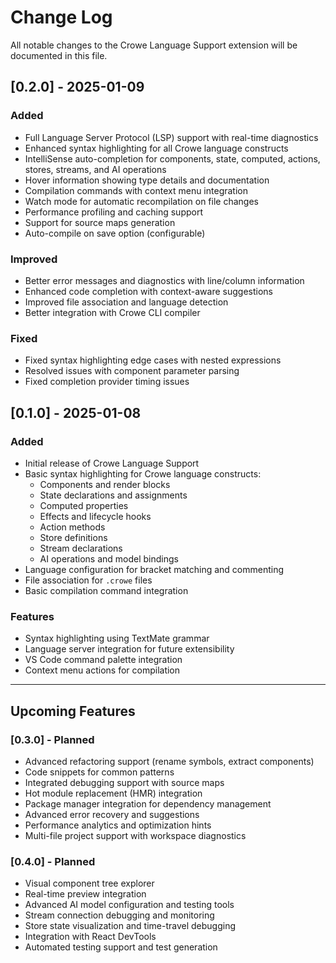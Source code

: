 # Change Log

All notable changes to the Crowe Language Support extension will be documented in this file.

## [0.2.0] - 2025-01-09

### Added
- Full Language Server Protocol (LSP) support with real-time diagnostics
- Enhanced syntax highlighting for all Crowe language constructs
- IntelliSense auto-completion for components, state, computed, actions, stores, streams, and AI operations
- Hover information showing type details and documentation
- Compilation commands with context menu integration
- Watch mode for automatic recompilation on file changes
- Performance profiling and caching support
- Support for source maps generation
- Auto-compile on save option (configurable)

### Improved
- Better error messages and diagnostics with line/column information
- Enhanced code completion with context-aware suggestions
- Improved file association and language detection
- Better integration with Crowe CLI compiler

### Fixed
- Fixed syntax highlighting edge cases with nested expressions
- Resolved issues with component parameter parsing
- Fixed completion provider timing issues

## [0.1.0] - 2025-01-08

### Added
- Initial release of Crowe Language Support
- Basic syntax highlighting for Crowe language constructs:
  - Components and render blocks
  - State declarations and assignments
  - Computed properties
  - Effects and lifecycle hooks
  - Action methods
  - Store definitions
  - Stream declarations
  - AI operations and model bindings
- Language configuration for bracket matching and commenting
- File association for `.crowe` files
- Basic compilation command integration

### Features
- Syntax highlighting using TextMate grammar
- Language server integration for future extensibility
- VS Code command palette integration
- Context menu actions for compilation

---

## Upcoming Features

### [0.3.0] - Planned
- Advanced refactoring support (rename symbols, extract components)
- Code snippets for common patterns
- Integrated debugging support with source maps
- Hot module replacement (HMR) integration
- Package manager integration for dependency management
- Advanced error recovery and suggestions
- Performance analytics and optimization hints
- Multi-file project support with workspace diagnostics

### [0.4.0] - Planned
- Visual component tree explorer
- Real-time preview integration
- Advanced AI model configuration and testing tools
- Stream connection debugging and monitoring
- Store state visualization and time-travel debugging
- Integration with React DevTools
- Automated testing support and test generation